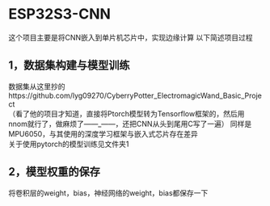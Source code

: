 # ESP32S3-CNN
这个项目主要是将CNN嵌入到单片机芯片中，实现边缘计算
以下简述项目过程
## 1，数据集构建与模型训练
  数据集从这里抄的https://github.com/lyg09270/CyberryPotter_ElectromagicWand_Basic_Project  
  （看了他的项目才知道，直接将Ptorch模型转为Tensorflow框架的，然后用nnom就行了，做麻烦了——_——，还把CNN从头到尾用C写了一遍）
  同样是MPU6050，与其使用的深度学习框架与嵌入式芯片存在差异  
  关于使用pytorch的模型训练见文件夹1

## 2，模型权重的保存
  将卷积层的weight，bias，神经网络的weight，bias都保存一下
